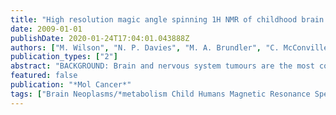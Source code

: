 ```yaml
---
title: "High resolution magic angle spinning 1H NMR of childhood brain and nervous system tumours"
date: 2009-01-01
publishDate: 2020-01-24T17:04:01.043888Z
authors: ["M. Wilson", "N. P. Davies", "M. A. Brundler", "C. McConville", "R. G. Grundy", "A. C. Peet"]
publication_types: ["2"]
abstract: "BACKGROUND: Brain and nervous system tumours are the most common solid cancers in children. Molecular characterisation of these tumours is important for providing novel biomarkers of disease and identifying molecular pathways which may provide putative targets for new therapies. 1H magic angle spinning NMR spectroscopy (1H HR-MAS) is a powerful tool for determining metabolite profiles from small pieces of intact tissue and could potentially provide important molecular information. METHODS: Forty tissue samples from 29 children with glial and primitive neuro-ectodermal tumours were analysed using HR-MAS (600 MHz Varian gHX nanoprobe). Tumour spectra were fitted to a library of individual metabolite spectra to provide metabolite values. These values were then used in a two tailed t-test and multi-variate analysis employing a principal component analysis and a linear discriminant analysis. Classification accuracy was estimated using a leave-one-out analysis and B632+ bootstrapping. RESULTS: Glial tumours had significantly (two tailed t-test p < 0.05) higher creatine and glutamine and lower taurine, phosphoethanolamine, phosphorylcholine and choline compared with primitive neuro-ectodermal tumours. Classification accuracy was 90%. Medulloblastomas (n = 9) had significantly (two tailed t-test p < 0.05) higher creatine, glutamine, phosphorylcholine, glycine and scyllo-inositol than neuroblastomas (n = 7), classification accuracy was 94%. Supratentorial primitive neuro-ectodermal tumours had metabolite profiles in keeping with other primitive neuro-ectodermal tumours whilst ependymomas (n = 2) had metabolite profiles intermediate between pilocytic astrocytomas (n = 10) and primitive neuro-ectodermal tumours. CONCLUSION: HR-MAS identified key differences in the metabolite profiles of childhood brain and nervous system improving the molecular characterisation of these tumours. Further investigation of the underlying molecular pathways is required to assess their potential as targets for new agents."
featured: false
publication: "*Mol Cancer*"
tags: ["Brain Neoplasms/*metabolism Child Humans Magnetic Resonance Spectroscopy/*methods Nervous System Neoplasms/*metabolism Principal Component Analysis"]
---
```


